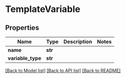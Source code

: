 # TemplateVariable

## Properties
Name | Type | Description | Notes
------------ | ------------- | ------------- | -------------
**name** | **str** |  | 
**variable_type** | **str** |  | 

[[Back to Model list]](../README#documentation-for-models) [[Back to API list]](../README#documentation-for-api-endpoints) [[Back to README]](../README)


